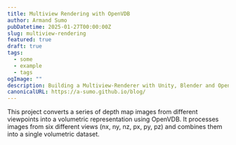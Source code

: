 ```yaml
---
title: Multiview Rendering with OpenVDB
author: Armand Sumo
pubDatetime: 2025-01-27T00:00:00Z
slug: multiview-rendering
featured: true
draft: true
tags:
  - some
  - example
  - tags
ogImage: ""
description: Building a Multiview-Renderer with Unity, Blender and OpenVDB.
canonicalURL: https://a-sumo.github.io/blog/
---
```


This project converts a series of depth map images from different viewpoints into a volumetric representation using OpenVDB. It processes images from six different views (nx, ny, nz, px, py, pz) and combines them into a single volumetric dataset.